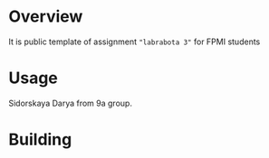# Overview

It is public template of assignment `"labrabota 3"` for FPMI students

# Usage

Sidorskaya Darya from 9a group.

# Building


